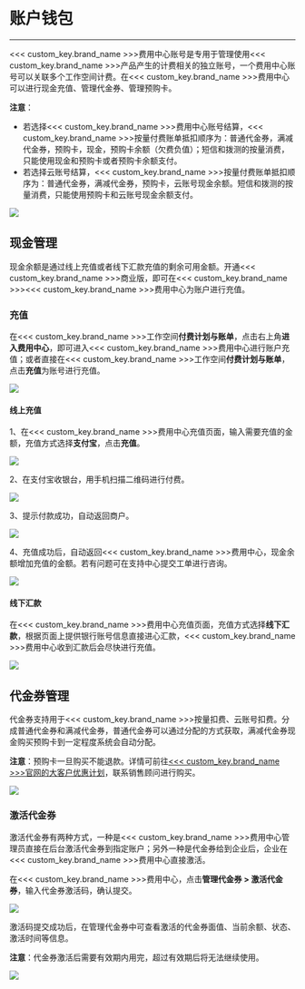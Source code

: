 # 账户钱包
---

<<< custom_key.brand_name >>>费用中心账号是专用于管理使用<<< custom_key.brand_name >>>产品产生的计费相关的独立账号，一个费用中心账号可以关联多个工作空间计费。在<<< custom_key.brand_name >>>费用中心可以进行现金充值、管理代金券、管理预购卡。

**注意**：

- 若选择<<< custom_key.brand_name >>>费用中心账号结算，<<< custom_key.brand_name >>>按量付费账单抵扣顺序为：普通代金券，满减代金券，预购卡，现金，预购卡余额（欠费负值）；短信和拨测的按量消费，只能使用现金和预购卡或者预购卡余额支付。
- 若选择云账号结算，<<< custom_key.brand_name >>>按量付费账单抵扣顺序为：普通代金券，满减代金券，预购卡，云账号现金余额。短信和拨测的按量消费，只能使用预购卡和云账号现金余额支付。

![](../img/3.billing_cost_1.png)

## 现金管理

现金余额是通过线上充值或者线下汇款充值的剩余可用金额。开通<<< custom_key.brand_name >>>商业版，即可在<<< custom_key.brand_name >>><<< custom_key.brand_name >>>费用中心为账户进行充值。


### 充值

在<<< custom_key.brand_name >>>工作空间**付费计划与账单**，点击右上角**进入费用中心**，即可进入<<< custom_key.brand_name >>>费用中心进行账户充值；或者直接在<<< custom_key.brand_name >>>工作空间**付费计划与账单**，点击**充值**为账号进行充值。

![](../img/12.billing_1.png)

#### 线上充值

1、在<<< custom_key.brand_name >>>费用中心充值页面，输入需要充值的金额，充值方式选择**支付宝**，点击**充值**。

![](../img/10.account_type_1.png)

2、在支付宝收银台，用手机扫描二维码进行付费。

![](../img/10.account_type_4.png)

3、提示付款成功，自动返回商户。

![](../img/10.account_type_5.png)

4、充值成功后，自动返回<<< custom_key.brand_name >>>费用中心，现金余额增加充值的金额。若有问题可在支持中心提交工单进行咨询。

![](../img/1.account_2.png)

#### 线下汇款

在<<< custom_key.brand_name >>>费用中心充值页面，充值方式选择**线下汇款**，根据页面上提供银行账号信息直接进心汇款，<<< custom_key.brand_name >>>费用中心收到汇款后会尽快进行充值。

![](../img/10.account_type_2.png)

## 代金券管理

代金券支持用于<<< custom_key.brand_name >>>按量扣费、云账号扣费。分成普通代金券和满减代金券，普通代金券可以通过分配的方式获取，满减代金券现金购买预购卡到一定程度系统会自动分配。

**注意**：预购卡一旦购买不能退款。详情可前往[<<< custom_key.brand_name >>>官网的大客户优惠计划](https://www.guance.com/billing#business#China)，联系销售顾问进行购买。

![](../img/pre-paid.png)

<!--
| 购买预购卡（元） | 送满减代金券（元） |
| --- | --- |
| 10000 | 1000 |
| 30000 | 5000 |
| 100000 | 20000 |
-->


### 激活代金券

激活代金券有两种方式，一种是<<< custom_key.brand_name >>>费用中心管理员直接在后台激活代金券到指定账户；另外一种是代金券给到企业后，企业在<<< custom_key.brand_name >>>费用中心直接激活。

在<<< custom_key.brand_name >>>费用中心，点击**管理代金券 > 激活代金券**，输入代金券激活码，确认提交。

![](../img/10.account_type_3.1.png)

激活码提交成功后，在管理代金券中可查看激活的代金券面值、当前余额、状态、激活时间等信息。

**注意**：代金券激活后需要有效期内用完，超过有效期后将无法继续使用。

![](../img/16.account_2.png)

<!--
## 预购卡管理

<<< custom_key.brand_name >>>预购卡支持通过账户现金余额进行购买或通过合作伙伴分配，适用于所有<<< custom_key.brand_name >>>的消费模式，包括按量扣费、云账号扣费。

**注意**：若账户现金余额不足，会继续扣除预购卡余额（欠费负值），充值现金购买预购卡会优先抵扣欠费余额。

### 购买预购卡

登录到<<< custom_key.brand_name >>> [费用中心](https://boss.guance.com) ，点击**管理预购卡**，即可进入预购卡管理购买页面。

![](../img/10.price_3.png)

点击**购买预购卡**，即可通过现金支付的方式购买预购卡。<<< custom_key.brand_name >>>提供面值为 100 元的整倍数的预购卡，预购卡最小面值为100元，预购卡一经购买，不支持退订。

![](../img/10.price_4.png)

预购卡购买以后，可在预购卡页面查看你可用的预购卡信息，包括：预购卡编号、面值、余额、状态、有效期、购买时间、失效时间。

![](../img/10.price_5.png)

### 预购卡规则

- 预购卡与购买账号绑定，只能用于购买账号的消费订单支付，不能跨账号使用，不能转让。
- 须在有效期内使用完预购卡中金额。预购卡过期作废。
- 预购卡可支持的计费方式：按量付费。
- 若用户存在可使用的预购卡，可在预付费订单的收银台上自行选择是否使用预购卡；按量付费账单抵扣时会自动抵扣预购卡，抵扣顺序为：优先普通代金券、满减代金券，再预购卡，最后抵扣现金余额。
- 以预购卡购买的产品，不支持退订。
- 预购卡中扣除订单需付款款项后，没有使用完的余额将保留在预购卡中。在有效期内，余额可用于下次订单支付。
- 预购卡不予兑现。
- 预购卡购买并支付费用后，可开具发票。按照实付金额开具等额发票。
- 预购卡购买<<< custom_key.brand_name >>>服务，预购卡支付部分不再开具发票。

-->